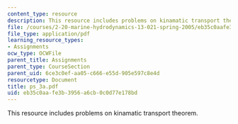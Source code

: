 ```yaml
---
content_type: resource
description: This resource includes problems on kinamatic transport theorem.
file: /courses/2-20-marine-hydrodynamics-13-021-spring-2005/eb35c0aafe3b3956a6cb0c0d77e178bd_ps_3a.pdf
file_type: application/pdf
learning_resource_types:
- Assignments
ocw_type: OCWFile
parent_title: Assignments
parent_type: CourseSection
parent_uid: 6ce3c0ef-aa05-c666-e55d-905e597c8e4d
resourcetype: Document
title: ps_3a.pdf
uid: eb35c0aa-fe3b-3956-a6cb-0c0d77e178bd
---
```

This resource includes problems on kinamatic transport theorem.

